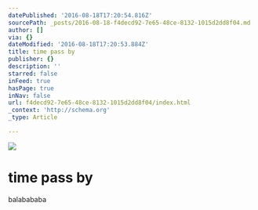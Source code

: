 ```yaml
---
datePublished: '2016-08-18T17:20:54.816Z'
sourcePath: _posts/2016-08-18-f4decd92-7e65-48ce-8132-1015d2dd8f04.md
author: []
via: {}
dateModified: '2016-08-18T17:20:53.884Z'
title: time pass by
publisher: {}
description: ''
starred: false
inFeed: true
hasPage: true
inNav: false
url: f4decd92-7e65-48ce-8132-1015d2dd8f04/index.html
_context: 'http://schema.org'
_type: Article

---
```

![](https://the-grid-user-content.s3-us-west-2.amazonaws.com/aa8d4137-c197-4667-a2ee-e13230037921.jpg)

# time pass by

balabababa